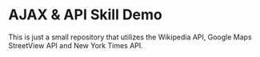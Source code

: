 # AJAX & API Skill Demo
This is just a small repository that utilizes the Wikipedia API, Google Maps StreetView API and New York Times API. 
